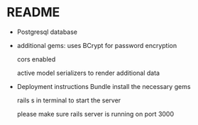 # README

* Postgresql database

* additional gems:
    uses BCrypt for password encryption

    cors enabled
    
    active model serializers to render additional data


* Deployment instructions
    Bundle install the necessary gems

    rails s in terminal to start the server

    please make sure rails server is running on port 3000
